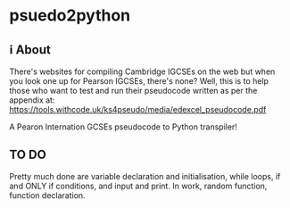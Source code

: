 # psuedo2python
## ℹ About 
There's websites for compiling Cambridge IGCSEs on the web but when you look one up for Pearson IGCSEs, there's none?
Well, this is to help those who want to test and run their pseudocode written as per the appendix at:
https://tools.withcode.uk/ks4pseudo/media/edexcel_pseudocode.pdf

A Pearon Internation GCSEs pseudocode to Python transpiler!
## TO DO
Pretty much done are variable declaration and initialisation, while loops, if and ONLY if conditions, and input and print.
In work, random function, function declaration.
